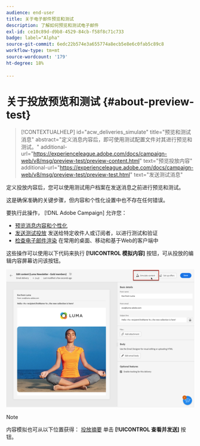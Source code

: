```yaml
---
audience: end-user
title: 关于电子邮件预览和测试
description: 了解如何预览和测试电子邮件
exl-id: ce10c89d-d9b8-4529-84cb-f58f8c71c733
badge: label="Alpha"
source-git-commit: 6edc22b574e3a655774a8ecb5e8e6c0fab5c89c8
workflow-type: tm+mt
source-wordcount: '179'
ht-degree: 18%

---
```


# 关于投放预览和测试 {#about-preview-test}

>[!CONTEXTUALHELP]
>id="acw_deliveries_simulate"
>title="预览和测试消息"
>abstract="定义消息内容后，即可使用测试配置文件对其进行预览和测试。"
>additional-url="https://experienceleague.adobe.com/docs/campaign-web/v8/msg/preview-test/preview-content.html" text="预览投放内容"
>additional-url="https://experienceleague.adobe.com/docs/campaign-web/v8/msg/preview-test/preview-test.html" text="发送测试消息"

定义投放内容后，您可以使用测试用户档案在发送消息之前进行预览和测试。

这是确保准确的关键步骤，但内容和个性化设置中也不存在任何错误。

要执行此操作， [!DNL Adobe Campaign] 允许您：

* [预览消息内容和个性化](preview-content.md)
* [发送测试投放](proofs.md) 发送给特定收件人或订阅者，以进行测试和验证
* [检查电子邮件渲染](email-rendering.md) 在常用的桌面、移动和基于Web的客户端中

这些操作可以使用以下代码来执行 **[!UICONTROL 模拟内容]** 按钮，可从投放的编辑内容屏幕访问该按钮。

<!-- from the [Edit content](../content/edit-content.md) screen or from the [Email Designer](../content/get-started-email-designer.md).-->

![](assets/simulate-button.png)

>[!NOTE]
>
>内容模拟也可从以下位置获得： [投放摘要](../monitor/prepare-send.md) 单击 **[!UICONTROL 查看并发送]** 按钮。
